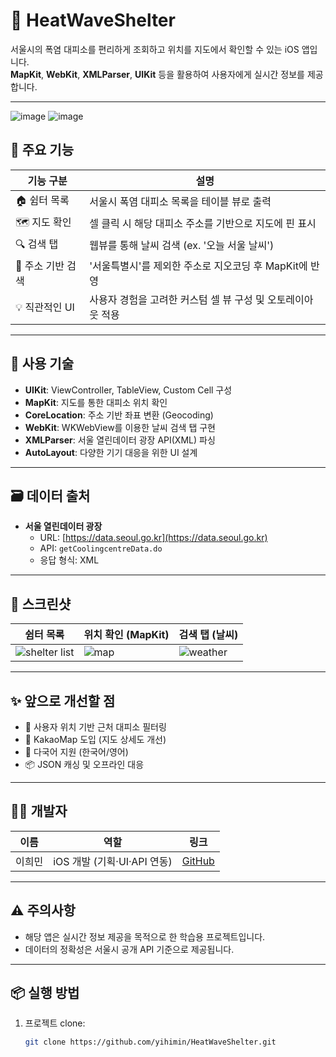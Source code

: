 # 🧊 HeatWaveShelter

서울시의 폭염 대피소를 편리하게 조회하고 위치를 지도에서 확인할 수 있는 iOS 앱입니다.  
**MapKit**, **WebKit**, **XMLParser**, **UIKit** 등을 활용하여 사용자에게 실시간 정보를 제공합니다.

---
![image](https://github.com/user-attachments/assets/fb124286-cf9a-4c1e-a072-54fe8ad9a84d)
![image](https://github.com/user-attachments/assets/76c35209-22b2-442a-8202-725356e823de)
## 🧭 주요 기능

| 기능 구분 | 설명 |
|----------|------|
| 🏠 쉼터 목록 | 서울시 폭염 대피소 목록을 테이블 뷰로 출력 |
| 🗺️ 지도 확인 | 셀 클릭 시 해당 대피소 주소를 기반으로 지도에 핀 표시 |
| 🔍 검색 탭 | 웹뷰를 통해 날씨 검색 (ex. '오늘 서울 날씨') |
| 📡 주소 기반 검색 | '서울특별시'를 제외한 주소로 지오코딩 후 MapKit에 반영 |
| 💡 직관적인 UI | 사용자 경험을 고려한 커스텀 셀 뷰 구성 및 오토레이아웃 적용 |

---

## 📱 사용 기술

- **UIKit**: ViewController, TableView, Custom Cell 구성
- **MapKit**: 지도를 통한 대피소 위치 확인
- **CoreLocation**: 주소 기반 좌표 변환 (Geocoding)
- **WebKit**: WKWebView를 이용한 날씨 검색 탭 구현
- **XMLParser**: 서울 열린데이터 광장 API(XML) 파싱
- **AutoLayout**: 다양한 기기 대응을 위한 UI 설계

---

## 🗃️ 데이터 출처

- **서울 열린데이터 광장**
  - URL: [https://data.seoul.go.kr](https://data.seoul.go.kr)
  - API: `getCoolingcentreData.do`
  - 응답 형식: XML

---

## 📸 스크린샷

| 쉼터 목록 | 위치 확인 (MapKit) | 검색 탭 (날씨) |
|-----------|-------------------|----------------|
| ![shelter list](https://github.com/user-attachments/assets/b306957e-f0d0-45a1-b977-b9581be1079b) | ![map](https://github.com/user-attachments/assets/02a29228-07b7-46d4-aa70-965b685089d4) | ![weather](https://github.com/user-attachments/assets/86f6c6dc-9599-4a13-ac5e-8fa080059f5f) |

---

## ✨ 앞으로 개선할 점

- 🔁 사용자 위치 기반 근처 대피소 필터링
- 🧭 KakaoMap 도입 (지도 상세도 개선)
- 💬 다국어 지원 (한국어/영어)
- 📦 JSON 캐싱 및 오프라인 대응

---

## 🙋‍♀️ 개발자

| 이름 | 역할 | 링크 |
|------|------|------|
| 이희민 | iOS 개발 (기획·UI·API 연동) | [GitHub](https://github.com/yihimin) |

---

## ⚠️ 주의사항

- 해당 앱은 실시간 정보 제공을 목적으로 한 학습용 프로젝트입니다.
- 데이터의 정확성은 서울시 공개 API 기준으로 제공됩니다.

---

## 📦 실행 방법

1. 프로젝트 clone:  
   ```bash
   git clone https://github.com/yihimin/HeatWaveShelter.git
